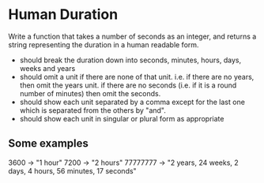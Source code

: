 Human Duration
==============

Write a function that takes a number of seconds as an integer, and returns a string representing the duration in a human readable form.

* should break the duration down into seconds, minutes, hours, days, weeks and years
* should omit a unit if there are none of that unit. i.e. if there are no years, then omit the years unit. if there are no seconds (i.e. if it is a round number of minutes) then omit the seconds.
* should show each unit separated by a comma except for the last one which is separated from the others by "and".
* should show each unit in singular or plural form as appropriate

Some examples
-------------

3600 -> "1 hour"
7200 -> "2 hours"
77777777 -> "2 years, 24 weeks, 2 days, 4 hours, 56 minutes, 17 seconds"
